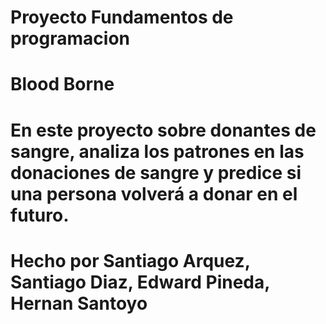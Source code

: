 # Proyecto Fundamentos de programacion
# Blood Borne
# En este proyecto sobre donantes de sangre, analiza los patrones en las donaciones de sangre y predice si una persona volverá a donar en el futuro. 
# Hecho por Santiago Arquez, Santiago Diaz, Edward Pineda, Hernan Santoyo